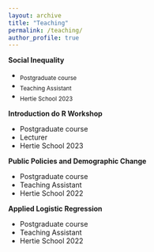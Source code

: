 ```yaml
---
layout: archive
title: "Teaching"
permalink: /teaching/
author_profile: true
---
```

**Social Inequality**

* <sub>Postgraduate course</sub>
* <sub>Teaching Assistant</sub>
* <sub>Hertie School 2023</sub>
  
**Introduction do R Workshop** 
* Postgraduate course
* Lecturer
* Hertie School 2023

**Public Policies and Demographic Change**
* Postgraduate course
* Teaching Assistant
* Hertie School 2022

**Applied Logistic Regression**
* Postgraduate course
* Teaching Assistant
* Hertie School 2022
